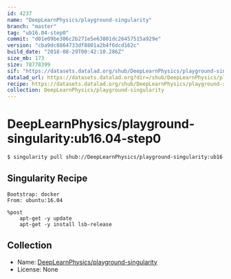 ```yaml
---
id: 4237
name: "DeepLearnPhysics/playground-singularity"
branch: "master"
tag: "ub16.04-step0"
commit: "d01e09be306c2b271e5e63801dc26457515a929e"
version: "cba9dc8864733df8801a2b4f6dcd162c"
build_date: "2018-08-29T00:42:10.286Z"
size_mb: 173
size: 78778399
sif: "https://datasets.datalad.org/shub/DeepLearnPhysics/playground-singularity/ub16.04-step0/2018-08-29-d01e09be-cba9dc88/cba9dc8864733df8801a2b4f6dcd162c.simg"
datalad_url: https://datasets.datalad.org?dir=/shub/DeepLearnPhysics/playground-singularity/ub16.04-step0/2018-08-29-d01e09be-cba9dc88/
recipe: https://datasets.datalad.org/shub/DeepLearnPhysics/playground-singularity/ub16.04-step0/2018-08-29-d01e09be-cba9dc88/Singularity
collection: DeepLearnPhysics/playground-singularity
---
```


# DeepLearnPhysics/playground-singularity:ub16.04-step0

```bash
$ singularity pull shub://DeepLearnPhysics/playground-singularity:ub16.04-step0
```

## Singularity Recipe

```singularity
Bootstrap: docker
From: ubuntu:16.04

%post
	apt-get -y update
	apt-get -y install lsb-release
```

## Collection

 - Name: [DeepLearnPhysics/playground-singularity](https://github.com/DeepLearnPhysics/playground-singularity)
 - License: None

